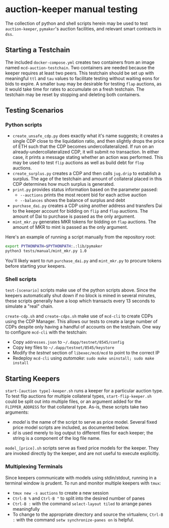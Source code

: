# auction-keeper manual testing

The collection of python and shell scripts herein may be used to test `auction-keeper`, `pymaker`'s auction facilities, 
and relevant smart contracts in `dss`.

## Starting a Testchain
The included `docker-compose.yml` creates two containers from an image named `mcd-auction-testchain`.  Two containers 
are needed because the keeper requires at least two peers.  This testchain should be set up with meaningful `ttl` and 
`tau` values to facilitate testing without waiting eons for bids to expire.  A smaller `bump` may be desirable for 
testing `flap` auctions, as it would take time for rates to accumulate on a fresh testchain.  The testchain may be 
reset by stopping and deleting both containers.


## Testing Scenarios

### Python scripts

* `create_unsafe_cdp.py` does exactly what it's name suggests; it creates a single CDP close to the liquidation ratio, 
and then slightly drops the price of ETH such that the CDP becomes undercollateralized.  If run on an 
already-undercollateralized CDP, it will submit no transaction.  In either case, it prints a message stating whether an 
action was performed.  This may be used to test `flip` auctions as well as build debt for `flop` auctions.
* `create_surplus.py` creates a CDP and then calls `jug.drip` to establish a surplus.  The age of the testchain 
and amount of collateral placed in this CDP determines how much surplus is generated.
* `print.py` provides status information based on the parameter passed:
  * `--auctions` prints the most recent bid for each active auction
  * `--balances` shows the balance of surplus and debt
* `purchase_dai.py` creates a CDP using another address and transfers Dai to the keeper account for bidding on `flip` 
and `flop` auctions.  The amount of Dai to purchase is passed as the only argument.
* `mint_mkr.py` generates MKR tokens for bidding on `flap` auctions.  The amount of MKR to mint is passed as the only 
argument.

Here's an example of running a script manually from the repository root:
```bash
export PYTHONPATH=$PYTHONPATH:.:lib/pymaker
python3 tests/manual/mint_mkr.py 1.0
```

You'll likely want to run `purchase_dai.py` and `mint_mkr.py` to procure tokens before starting your keepers.

### Shell scripts

`test-[scenario]` scripts make use of the python scripts above.  Since the keepers automatically shut down if no block 
is mined in several minutes, these scripts generally have a loop which transacts every 13 seconds to simulate a "real" 
chain.

`create-cdp.sh` and `create-cdps.sh` make use of `mcd-cli` to create CDPs using the CDP Manager.  This allows our tests 
to create a large number of CDPs despite only having a handful of accounts on the testchain.  One way to configure 
`mcd-cli` with the testchain:
* Copy `addresses.json` to `~/.dapp/testnet/8545/config`
* Copy key files to `~/.dapp/testnet/8545/keystore`
* Modify the _testnet_ section of `libexec/mcd/mcd` to point to the correct IP
* Redeploy `mcd-cli` using _automake_: `sudo make uninstall; sudo make install`


## Starting Keepers

`start-[auction type]-keeper.sh` runs a keeper for a particular auction type.  To test flip auctions for multiple 
collateral types, `start-flip-keeper.sh` could be split out into multiple files, or an argument added for the 
`FLIPPER_ADDRESS` for that collateral type.  As-is, these scripts take two arguments:
* *model* is the name of the script to serve as price model.  Several fixed price model scripts are included, as 
documented below.
* *id* is used merely to log output to different files for each keeper; the string is a component of the log file name.

`model_[price].sh` scripts serve as fixed price models for the keeper.  They are invoked directly by the keeper, and 
are not useful to execute explicitly.

### Multiplexing Terminals
Since keepers communicate with models using stdin/stdout, running in a terminal window is prudent.  To run and monitor 
multiple keepers with `tmux`:
 * `tmux new -s auctions` to create a new session
 * `Ctrl-B %` and `Ctrl-B "` to split into the desired number of panes
 * `Ctrl-B :` with the command `select-layout tiled` to arrange panes meaningfully
 * To change to the appropriate directory and source the virtualenv, `Ctrl-B :` with the command 
 `setw synchronize-panes on` is helpful.